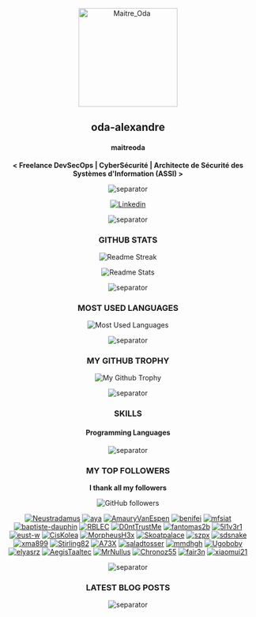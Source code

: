 <!-- LOGO -->

<div align="center">

  <img src="https://avatars.githubusercontent.com/u/43296168?v=4" width="200" height="200" title="Maitre_Oda">

</div>

<!-- NAME ALIAS ACTIVITIES -->

<div align="center">

## <!-- LOGIN-START -->oda-alexandre<!-- LOGIN-END -->

#### <!-- NAME-START -->maitreoda<!-- NAME-END -->

<!-- ABOUT ME -->

<div align="center">

<!-- ABOUT-ME:START -->
 **< Freelance DevSecOps | CyberSécurité | Architecte de Sécurité des Systèmes d'Information (ASSI) >**
<!-- ABOUT-ME:END -->

![separator][separator]

</div>

<!-- SOCIAL NETWORKS -->

<div align="center">

[![Linkedin][linkedin_shield]][linkedin_url]

![separator][separator]

</div>

<!-- GITHUB STATS -->

<div align="center">

### GITHUB STATS

<div>

![Readme Streak](https://github-readme-streak-stats.herokuapp.com?user=oda-alexandre&theme=dark&hide_border=true&stroke=116466&ring=116466&fire=116466&currStreakLabel=FFFFFF&layout=compact 'Readme Streak')

![Readme Stats](https://github-readme-stats.vercel.app/api?username=oda-alexandre&show_icons=true&rank_icon=github&hide_border=true&title_color=116466&theme=dark&layout=compact&include_all_commits=true&icon_color=116466&hide_title=true 'Readme Stats')

![separator][separator]

</div>

<!-- MOST USED LANGUAGES -->

<div align="center">

### MOST USED LANGUAGES

<div>

![Most Used Languages](https://github-readme-stats.vercel.app/api/top-langs?username=oda-alexandre&title_color=116466&theme=dark&hide_border=true&layout=compact 'Most Used Languages')

![separator][separator]

</div>

<!-- GITHUB TROPHY -->

<div align="center">

### MY GITHUB TROPHY

<div>

![My Github Trophy](https://github-profile-trophy.vercel.app/?username=oda-alexandre&no-frame=true&&no-bg=true&theme=algolia 'My Github Trophy')

![separator][separator]

</div>

<!-- SKILLS -->

<div align="center">

### SKILLS

#### Programming Languages

</div>

<div>

![separator][separator]

</div>

<!-- TOP FOLLOWERS -->

<div align="center">

### MY TOP FOLLOWERS

**I thank all my followers**

![GitHub followers](https://img.shields.io/github/followers/oda-alexandre?label=Followers&style=social)

<!-- TOP-FOLLOWERS:START -->
[![Neustradamus](https://img.shields.io/github/followers/Neustradamus?label=Neustradamus&style=social)](https://github.com/Neustradamus) [![aya](https://img.shields.io/github/followers/aya?label=aya&style=social)](https://github.com/aya) [![AmauryVanEspen](https://img.shields.io/github/followers/AmauryVanEspen?label=AmauryVanEspen&style=social)](https://github.com/AmauryVanEspen) [![benifei](https://img.shields.io/github/followers/benifei?label=benifei&style=social)](https://github.com/benifei) [![mfsiat](https://img.shields.io/github/followers/mfsiat?label=mfsiat&style=social)](https://github.com/mfsiat) [![baptiste-dauphin](https://img.shields.io/github/followers/baptiste-dauphin?label=baptiste-dauphin&style=social)](https://github.com/baptiste-dauphin) [![RBLEC](https://img.shields.io/github/followers/RBLEC?label=RBLEC&style=social)](https://github.com/RBLEC) [![D0ntTrustMe](https://img.shields.io/github/followers/D0ntTrustMe?label=D0ntTrustMe&style=social)](https://github.com/D0ntTrustMe) [![fantomas2b](https://img.shields.io/github/followers/fantomas2b?label=fantomas2b&style=social)](https://github.com/fantomas2b) [![5l1v3r1](https://img.shields.io/github/followers/5l1v3r1?label=5l1v3r1&style=social)](https://github.com/5l1v3r1) [![eust-w](https://img.shields.io/github/followers/eust-w?label=eust-w&style=social)](https://github.com/eust-w) [![CisKolea](https://img.shields.io/github/followers/CisKolea?label=CisKolea&style=social)](https://github.com/CisKolea) [![MorpheusH3x](https://img.shields.io/github/followers/MorpheusH3x?label=MorpheusH3x&style=social)](https://github.com/MorpheusH3x) [![Skoatpalace](https://img.shields.io/github/followers/Skoatpalace?label=Skoatpalace&style=social)](https://github.com/Skoatpalace) [![szpx](https://img.shields.io/github/followers/szpx?label=szpx&style=social)](https://github.com/szpx) [![sdsnake](https://img.shields.io/github/followers/sdsnake?label=sdsnake&style=social)](https://github.com/sdsnake) [![xma899](https://img.shields.io/github/followers/xma899?label=xma899&style=social)](https://github.com/xma899) [![Stirling82](https://img.shields.io/github/followers/Stirling82?label=Stirling82&style=social)](https://github.com/Stirling82) [![A73X](https://img.shields.io/github/followers/A73X?label=A73X&style=social)](https://github.com/A73X) [![saladtosser](https://img.shields.io/github/followers/saladtosser?label=saladtosser&style=social)](https://github.com/saladtosser) [![mmdhgh](https://img.shields.io/github/followers/mmdhgh?label=mmdhgh&style=social)](https://github.com/mmdhgh) [![Ugoboby](https://img.shields.io/github/followers/Ugoboby?label=Ugoboby&style=social)](https://github.com/Ugoboby) [![elyasrz](https://img.shields.io/github/followers/elyasrz?label=elyasrz&style=social)](https://github.com/elyasrz) [![AegisTaaltec](https://img.shields.io/github/followers/AegisTaaltec?label=AegisTaaltec&style=social)](https://github.com/AegisTaaltec) [![MrNullus](https://img.shields.io/github/followers/MrNullus?label=MrNullus&style=social)](https://github.com/MrNullus) [![Chronoz55](https://img.shields.io/github/followers/Chronoz55?label=Chronoz55&style=social)](https://github.com/Chronoz55) [![fair3n](https://img.shields.io/github/followers/fair3n?label=fair3n&style=social)](https://github.com/fair3n) [![xiaomui21](https://img.shields.io/github/followers/xiaomui21?label=xiaomui21&style=social)](https://github.com/xiaomui21) 
<!-- TOP-FOLLOWERS:END -->
</div>

![separator][separator]

</div>

<!-- LATEST BLOG POSTS -->

<div align="center">

### LATEST BLOG POSTS

<!-- BLOG-POST:START -->
<!-- BLOG-POST:END -->

![separator][separator]

</div>

<!-- MARKDOWN SOCIAL NETWORKS -->

[linkedin_shield]: https://img.shields.io/badge/Linkedin-116466?style=for-the-badge&logo=Linkedin&logoColor=white
[linkedin_url]: https://www.linkedin.com/signup/public-profile-join?vieweeVanityName=oda-alexandre&trk=public_profile_top-card-primary-button-join-to-connect 'Linkedin'

<!-- MARKDOWN IMAGES -->

[separator]: https://user-images.githubusercontent.com/43296168/132062615-3b18c43a-fa5f-45f2-99c3-4b831cde910e.gif
<div style="display: flex; flex-wrap: wrap; justify-content: center;">
</div>
<div style="display: flex; flex-wrap: wrap; justify-content: center;">
</div>
<div style="display: flex; flex-wrap: wrap; justify-content: center;">
</div>
